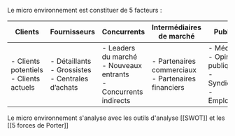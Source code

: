 Le micro environnement est constituer de 5 facteurs :

| Clients                                   | Fournisseurs                                          | Concurrents                                                           | Intermédiaires de marché                              | Public                                                      |
| ----------------------------------------- | ----------------------------------------------------- | --------------------------------------------------------------------- | ----------------------------------------------------- | ----------------------------------------------------------- |
| - Clients potentiels<br>- Clients actuels | - Détaillants<br>- Grossistes<br>- Centrales d’achats | - Leaders du marché<br>- Nouveaux entrants<br>- Concurrents indirects | - Partenaires commerciaux<br>- Partenaires financiers | - Médias<br>- Opinion publique<br>- Syndicats<br>- Employés |
Le micro environnement s'analyse avec les outils d'analyse [[SWOT]] et les [[5 forces de Porter]]
